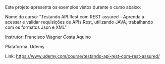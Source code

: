 Este projeto apresenta os exemplos vistos durante o curso abaixo:

Nome do curso: "Testando API Rest com REST-assured - Aprenda a acessar e validar requisições de APIs Rest, utilizando JAVA, trabalhando com os formatos Json e XML"

Instrutor: Francisco Wagner Costa Aquino

Plataforma: Udemy

Link: https://www.udemy.com/course/testando-api-rest-com-rest-assured/
